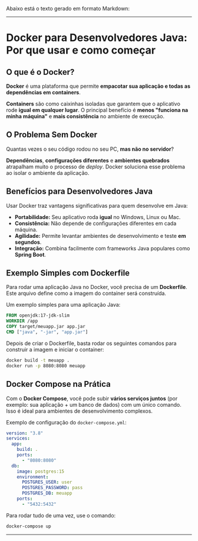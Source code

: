 
Abaixo está o texto gerado em formato Markdown:

-----

# Docker para Desenvolvedores Java: Por que usar e como começar

## O que é o Docker?

**Docker** é uma plataforma que permite **empacotar sua aplicação e todas as dependências em containers**.

**Containers** são como caixinhas isoladas que garantem que o aplicativo rode **igual em qualquer lugar**. O principal benefício é **menos "funciona na minha máquina"** e **mais consistência** no ambiente de execução.

## O Problema Sem Docker

Quantas vezes o seu código rodou no seu PC, **mas não no servidor**?

**Dependências**, **configurações diferentes** e **ambientes quebrados** atrapalham muito o processo de *deploy*. Docker soluciona esse problema ao isolar o ambiente da aplicação.

## Benefícios para Desenvolvedores Java

Usar Docker traz vantagens significativas para quem desenvolve em Java:

  * **Portabilidade:** Seu aplicativo roda **igual** no Windows, Linux ou Mac.
  * **Consistência:** Não depende de configurações diferentes em cada máquina.
  * **Agilidade:** Permite levantar ambientes de desenvolvimento e teste **em segundos**.
  * **Integração:** Combina facilmente com frameworks Java populares como **Spring Boot**.

## Exemplo Simples com Dockerfile

Para rodar uma aplicação Java no Docker, você precisa de um **Dockerfile**. Este arquivo define como a imagem do container será construída.

Um exemplo simples para uma aplicação Java:

```dockerfile
FROM openjdk:17-jdk-slim
WORKDIR /app
COPY target/meuapp.jar app.jar
CMD ["java", "-jar", "app.jar"]
```

Depois de criar o Dockerfile, basta rodar os seguintes comandos para construir a imagem e iniciar o container:

```bash
docker build -t meuapp .
docker run -p 8080:8080 meuapp
```

## Docker Compose na Prática

Com o **Docker Compose**, você pode subir **vários serviços juntos** (por exemplo: sua aplicação + um banco de dados) com um único comando. Isso é ideal para ambientes de desenvolvimento complexos.

Exemplo de configuração do `docker-compose.yml`:

```yaml
version: "3.8"
services:
  app:
    build: .
    ports:
      - "8080:8080"
  db:
    image: postgres:15
    environment:
      POSTGRES_USER: user
      POSTGRES_PASSWORD: pass
      POSTGRES_DB: meuapp
    ports:
      - "5432:5432"
```

Para rodar tudo de uma vez, use o comando:

```bash
docker-compose up
```

-----